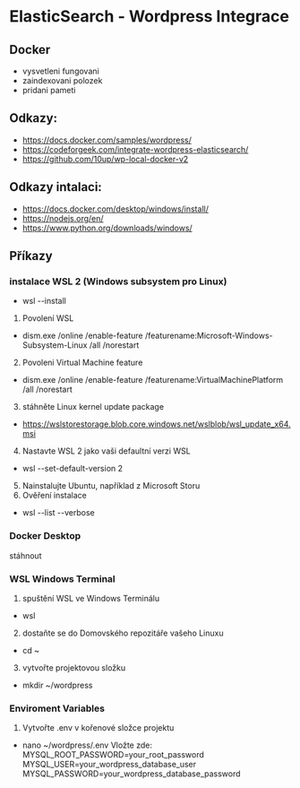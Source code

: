 # ElasticSearch - Wordpress Integrace
## Docker
* vysvetleni fungovani
* zaindexovani polozek
* pridani pameti

## Odkazy:
* https://docs.docker.com/samples/wordpress/
* https://codeforgeek.com/integrate-wordpress-elasticsearch/
* https://github.com/10up/wp-local-docker-v2

## Odkazy intalaci:
* https://docs.docker.com/desktop/windows/install/
* https://nodejs.org/en/
* https://www.python.org/downloads/windows/

## Příkazy
### instalace WSL 2 (Windows subsystem pro Linux)
* wsl --install
1. Povolení WSL 
* dism.exe /online /enable-feature /featurename:Microsoft-Windows-Subsystem-Linux /all /norestart
2. Povoleni Virtual Machine feature
* dism.exe /online /enable-feature /featurename:VirtualMachinePlatform /all /norestart
3. stáhněte Linux kernel update package
* https://wslstorestorage.blob.core.windows.net/wslblob/wsl_update_x64.msi
4. Nastavte WSL 2 jako vaši defaultní verzi WSL
* wsl --set-default-version 2
5. Nainstalujte Ubuntu, například z Microsoft Storu
6. Ověření instalace
* wsl --list --verbose

### Docker Desktop
stáhnout

### WSL Windows Terminal
1. spuštění WSL ve Windows Terminálu
* wsl
2. dostaňte se do Domovského repozitáře vašeho Linuxu
* cd ~
3. vytvořte projektovou složku
* mkdir ~/wordpress

### Enviroment Variables
1. Vytvořte .env v kořenové složce projektu
* nano ~/wordpress/.env
Vložte zde: 
MYSQL_ROOT_PASSWORD=your_root_password
MYSQL_USER=your_wordpress_database_user
MYSQL_PASSWORD=your_wordpress_database_password

